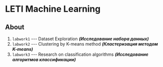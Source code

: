 # LETI Machine Learning

## About 
1. ```labwork1``` --- Dataset Exploration   ***(Исследование набора данных)***
2. ```labwork2``` --- Clustering by K-means method ***(Кластеризация методом K-means)***
3. ```labwork3``` --- Research on classification algorithms ***(Исследование алгоритмов классификации)***
